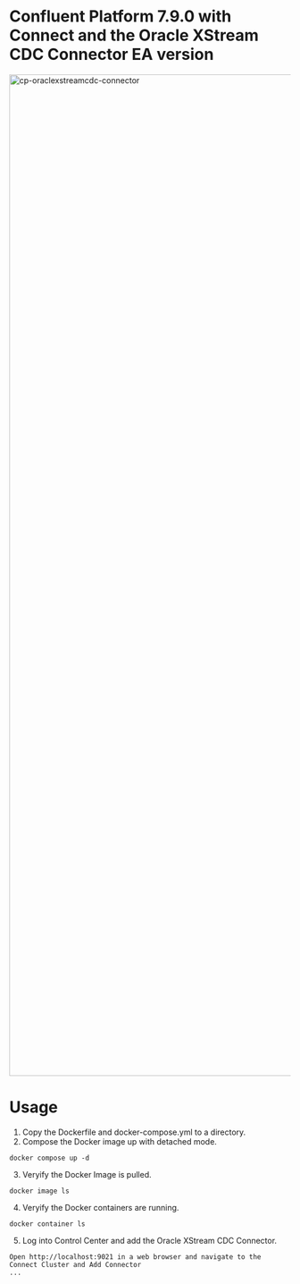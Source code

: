 # Confluent Platform 7.9.0 with Connect and the Oracle XStream CDC Connector EA version

<img width="1792" alt="cp-oraclexstreamcdc-connector" src="https://github.com/user-attachments/assets/7535b2a8-1699-4680-8738-af929965d24a" />

# Usage
1. Copy the Dockerfile and docker-compose.yml to a directory.
2. Compose the Docker image up with detached mode.
```
docker compose up -d
```
3. Veryify the Docker Image is pulled.
```
docker image ls
```
4. Veryify the Docker containers are running.
```
docker container ls
```
5. Log into Control Center and add the Oracle XStream CDC Connector.
```
Open http://localhost:9021 in a web browser and navigate to the Connect Cluster and Add Connector
...
